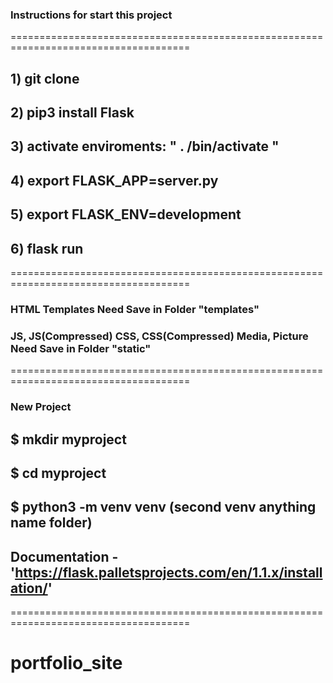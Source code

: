 ### Instructions for start this project
=====================================================================================
## 1) git clone
## 2) pip3 install Flask
## 3) activate enviroments: " . /bin/activate "
## 4) export FLASK_APP=server.py
## 5) export FLASK_ENV=development
## 6) flask run
=====================================================================================
### HTML Templates Need Save in Folder "templates"
### JS, JS(Compressed) CSS, CSS(Compressed) Media, Picture Need Save in Folder "static" 
=====================================================================================
### New Project
## $ mkdir myproject
## $ cd myproject
## $ python3 -m venv venv (second venv anything name folder)

## Documentation - 'https://flask.palletsprojects.com/en/1.1.x/installation/'
=====================================================================================
# portfolio_site